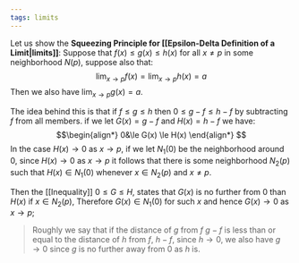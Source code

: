 ```yaml
---
tags: limits
---
```

Let us show the **Squeezing Principle for [[Epsilon-Delta Definition of a Limit|limits]]**: Suppose that $f(x) \le g(x) \le h(x)$ for all $x \ne p$ in some neighborhood $N(p)$, suppose also that:
$$
\lim_{x\to p}f(x) =\lim_{x\to p}h(x)=a
$$
Then we also have  $\lim_{x\to p}g(x)=a$.

The idea behind this is that if $f \le g \le h$ then $0 \le g-f \le h-f$ by subtracting $f$ from all members. if we let $G(x) = g-f$ and $H(x)=h-f$ we have:
$$\begin{align*}
0&\le G(x) \le H(x)
\end{align*}
$$
In the case $H(x)\to 0$ as $x \to p$, if we let $N_{1}(0)$ be the neighborhood around $0$, since  $H(x)\to 0$ as $x \to p$ it follows that there is some neighborhood $N_{2}(p)$ such that $H(x) \in N_{1}(0)$ whenever $x \in N_{2}(p)$ and $x\ne p$.

Then the [[Inequality]] $0 \le G \le H$, states that $G(x)$ is no further from $0$ than $H(x)$ if $x \in N_{2}(p)$, Therefore $G(x) \in N_{1}(0)$ for such $x$ and hence $G(x) \to 0$ as $x \to p$;

> Roughly we say that if the distance of $g$ from $f$ $g-f$ is less than or equal to the distance of $h$ from $f$,  $h-f$, since $h \to 0$, we also have $g \to 0$ since $g$ is no further away from $0$ as $h$ is. 

